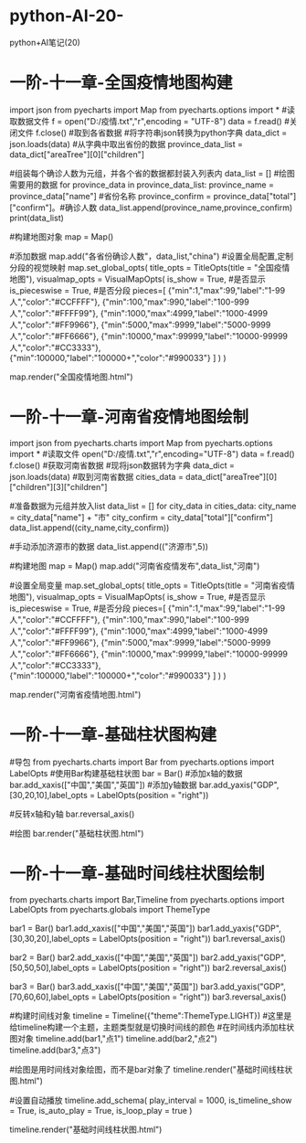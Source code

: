 # python-AI-20-
python+AI笔记(20)
# 一阶-十一章-全国疫情地图构建
import json
from pyecharts import Map
from pyecharts.options import *
#读取数据文件
f = open("D:/疫情.txt","r",encoding = "UTF-8")
data = f.read()
#关闭文件
f.close()
#取到各省数据
#将字符串json转换为python字典
data_dict = json.loads(data)
#从字典中取出省份的数据
province_data_list = data_dict["areaTree"][0]["children"]

#组装每个确诊人数为元组，并各个省的数据都封装入列表内
data_list = []  #绘图需要用的数据
for province_data in province_data_list:
    province_name = province_data["name"]  #省份名称
    province_confirm = province_data["total"]["confirm"]。#确诊人数
    data_list.append(province_name,province_confirm)
print(data_list)

#构建地图对象
map = Map()

#添加数据
map.add("各省份确诊人数"，data_list,"china")
#设置全局配置,定制分段的视觉映射
map.set_global_opts(
    title_opts = TitleOpts(title = "全国疫情地图"),
    visualmap_opts = VisualMapOpts(
        is_show = True,  #是否显示
        is_pieceswise = True,  #是否分段
        pieces=[
            {"min":1,"max":99,"label":"1-99人","color":"#CCFFFF"},
            {"min":100,"max":990,"label":"100-999人","color":"#FFFF99"},
            {"min":1000,"max":4999,"label":"1000-4999人","color":"#FF9966"},
            {"min":5000,"max":9999,"label":"5000-9999人","color":"#FF6666"},
            {"min":10000,"max":99999,"label":"10000-99999人","color":"#CC3333"},
            {"min":100000,"label":"100000+","color":"#990033"}
        ]
    )
)

map.render("全国疫情地图.html")

# 一阶-十一章-河南省疫情地图绘制
import json
from pyecharts.charts import Map
from pyecharts.options import *
#读取文件
open("D:/疫情.txt","r",encoding="UTF-8")
data = f.read()
f.close()
#获取河南省数据
#现将json数据转为字典
data_dict = json.loads(data)
#取到河南省数据
cities_data = data_dict["areaTree"][0]["children"][3]["children"]

#准备数据为元组并放入list
data_list = []
for city_data in cities_data:
    city_name = city_data["name"] + "市"
    city_confirm = city_data["total"]["confirm"]
    data_list.append((city_name,city_confirm))

#手动添加济源市的数据
data_list.append(("济源市",5))

#构建地图
map = Map()
map.add("河南省疫情发布",data_list,"河南")

#设置全局变量
map.set_global_opts(
    title_opts = TitleOpts(title = "河南省疫情地图"),
    visualmap_opts = VisualMapOpts(
        is_show = True,  #是否显示
        is_pieceswise = True,  #是否分段
        pieces=[
            {"min":1,"max":99,"label":"1-99人","color":"#CCFFFF"},
            {"min":100,"max":990,"label":"100-999人","color":"#FFFF99"},
            {"min":1000,"max":4999,"label":"1000-4999人","color":"#FF9966"},
            {"min":5000,"max":9999,"label":"5000-9999人","color":"#FF6666"},
            {"min":10000,"max":99999,"label":"10000-99999人","color":"#CC3333"},
            {"min":100000,"label":"100000+","color":"#990033"}
        ]
    )
)

map.render("河南省疫情地图.html")

# 一阶-十一章-基础柱状图构建
#导包
from pyecharts.charts import Bar
from pyecharts.options import LabelOpts
#使用Bar构建基础柱状图
bar = Bar()
#添加x轴的数据
bar.add_xaxis(["中国","美国","英国"])
#添加y轴数据
bar.add_yaxis("GDP",[30,20,10],label_opts = LabelOpts(position = "right"))

#反转x轴和y轴
bar.reversal_axis()

#绘图
bar.render("基础柱状图.html")

# 一阶-十一章-基础时间线柱状图绘制
from pyecharts.charts import Bar,Timeline
from pyecharts.options import LabelOpts
from pyecharts.globals import ThemeType

bar1 = Bar()
bar1.add_xaxis(["中国","美国","英国"])
bar1.add_yaxis("GDP",[30,30,20],label_opts = LabelOpts(position = "right"))
bar1.reversal_axis()

bar2 = Bar()
bar2.add_xaxis(["中国","美国","英国"])
bar2.add_yaxis("GDP",[50,50,50],label_opts = LabelOpts(position = "right"))
bar2.reversal_axis()

bar3 = Bar()
bar3.add_xaxis(["中国","美国","英国"])
bar3.add_yaxis("GDP",[70,60,60],label_opts = LabelOpts(position = "right"))
bar3.reversal_axis()

#构建时间线对象
timeline = Timeline({"theme":ThemeType.LIGHT})  #这里是给timeline构建一个主题，主题类型就是切换时间线的颜色
#在时间线内添加柱状图对象
timeline.add(bar1,"点1")
timeline.add(bar2,"点2")
timeline.add(bar3,"点3")

#绘图是用时间线对象绘图，而不是bar对象了
timeline.render("基础时间线柱状图.html")

#设置自动播放
timeline.add_schema(
    play_interval = 1000,
    is_timeline_show = True,
    is_auto_play = True,
    is_loop_play = true
)

timeline.render("基础时间线柱状图.html")

